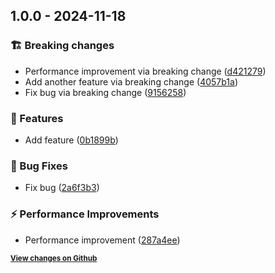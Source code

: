 ﻿## 1.0.0 - 2024-11-18

### 🏗️ Breaking changes

* Performance improvement via breaking change ([d421279](https://github.com/owner/repository/commit/d4212797a454d591068e18480843c87766b0291e))
* Add another feature via breaking change ([4057b1a](https://github.com/owner/repository/commit/4057b1a703845efcdf2f3b49240dd79d8ce7150e))
* Fix bug via breaking change ([9156258](https://github.com/owner/repository/commit/9156258d463ba78ac21ebb5fcd32147657bfe86f))

### 🚀 Features

* Add feature ([0b1899b](https://github.com/owner/repository/commit/0b1899bb03d3eb86a30c84aa4c66c037527fbd14))

### 🐞 Bug Fixes

* Fix bug ([2a6f3b3](https://github.com/owner/repository/commit/2a6f3b3403aaa629de6e65558448b37f126f8e86))

### ⚡ Performance Improvements

* Performance improvement ([287a4ee](https://github.com/owner/repository/commit/287a4ee6f89ab84e52283d69f4304ece97e5e87c))

<strong><small>[View changes on Github](https://github.com/owner/repository/compare/fefd5e0bf242e034f86ad23a886e2d71ded4f7bb..0b1899bb03d3eb86a30c84aa4c66c037527fbd14)</small></strong>
